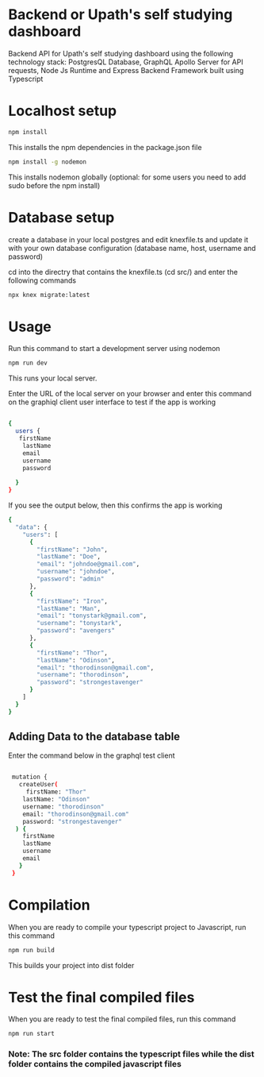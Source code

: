 # Backend or Upath's self studying dashboard
Backend API for Upath's self studying dashboard using the following technology stack: PostgresQL Database, GraphQL Apollo Server for API requests, Node Js Runtime and Express Backend Framework built using Typescript

# Localhost setup
```bash
npm install
```
This installs the npm dependencies in the package.json file

```bash
npm install -g nodemon
```
This installs nodemon globally (optional: for some users you need to add sudo before the npm install)

# Database setup
create a database in your local postgres and edit knexfile.ts and update it with your own database configuration (database name, host, username and password)

cd into the directry that contains the knexfile.ts (cd src/) and enter the following commands

```bash
npx knex migrate:latest
```

# Usage
Run this command to start a development server using nodemon

```bash
npm run dev
```
This runs your local server.

Enter the URL of the local server on your browser and enter this command on the graphiql client user interface to test if the app is working
```bash

{
  users {
   firstName
    lastName
    email
    username
    password
    
  }
}
```
If you see the output below, then this confirms the app is working
```bash
{
  "data": {
    "users": [
      {
        "firstName": "John",
        "lastName": "Doe",
        "email": "johndoe@gmail.com",
        "username": "johndoe",
        "password": "admin"
      },
      {
        "firstName": "Iron",
        "lastName": "Man",
        "email": "tonystark@gmail.com",
        "username": "tonystark",
        "password": "avengers"
      },
      {
        "firstName": "Thor",
        "lastName": "Odinson",
        "email": "thorodinson@gmail.com",
        "username": "thorodinson",
        "password": "strongestavenger"
      }
    ]
  }
}
```

## Adding Data to the database table
Enter the command below in the graphql test client

```bash

 mutation {
   createUser(
     firstName: "Thor"
    lastName: "Odinson"
    username: "thorodinson"
    email: "thorodinson@gmail.com"
    password: "strongestavenger"
  ) {
    firstName
    lastName
    username
    email
   }
 }
```

# Compilation

When you are ready to compile your typescript project to Javascript, run this command
```bash
npm run build
```
This builds your project into dist folder

# Test the final compiled files
When you are ready to test the final compiled files, run this command
```bash
npm run start
```

### Note: The src folder contains the typescript files while the dist folder contains the compiled javascript files
